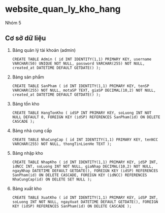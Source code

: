 # website_quan_ly_kho_hang
Nhóm 5

## Cơ sở dữ liệu
1. Bảng quản lý tài khoản (admin)

    `CREATE TABLE Admin (
    id INT IDENTITY(1,1) PRIMARY KEY,
    username VARCHAR(50) UNIQUE NOT NULL,
    password VARCHAR(255) NOT NULL,
    created_at DATETIME DEFAULT GETDATE()
    );`

2. Bảng sản phẩm

    `CREATE TABLE SanPham (
    id INT IDENTITY(1,1) PRIMARY KEY,
    tenSP VARCHAR(255) NOT NULL,
    motaSP TEXT,
    giaSP DECIMAL(10,2) NOT NULL,
    created_at DATETIME DEFAULT GETDATE()
    );`

3. Bảng tồn kho

    `CREATE TABLE HangTonKho (
    idSP INT PRIMARY KEY,
    soLuong INT NOT NULL DEFAULT 0,
    FOREIGN KEY (idSP) REFERENCES SanPham(id) ON DELETE CASCADE
    );`

4. Bảng nhà cung cấp

    `CREATE TABLE NhaCungCap (
    id INT IDENTITY(1,1) PRIMARY KEY,
    tenNCC VARCHAR(255) NOT NULL,
    thongTinLienHe TEXT
    );`

5. Bảng nhập kho

    `CREATE TABLE NhapKho (
    id INT IDENTITY(1,1) PRIMARY KEY,
    idSP INT,
    idNCC INT,
    soLuong INT NOT NULL,
    giaNhap DECIMAL(10,2) NOT NULL,
    ngayNhap DATETIME DEFAULT GETDATE(),
    FOREIGN KEY (idSP) REFERENCES SanPham(id) ON DELETE CASCADE,
    FOREIGN KEY (idNCC) REFERENCES NhaCungCap(id) ON DELETE SET NULL
    );`

6. Bảng xuất kho

    `CREATE TABLE XuatKho (
    id INT IDENTITY(1,1) PRIMARY KEY,
    idSP INT,
    soLuong INT NOT NULL,
    ngayXuat DATETIME DEFAULT GETDATE(),
    FOREIGN KEY (idSP) REFERENCES SanPham(id) ON DELETE CASCADE
    );`